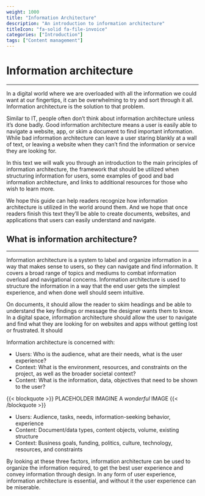 ```yaml
---
weight: 1000
title: "Information Architecture"
description: "An introduction to information architecture"
titleIcon: "fa-solid fa-file-invoice"
categories: ["Introduction"]
tags: ["Content management"]
---
```


# Information architecture
---
In a digital world where we are overloaded with all the information we could want at our fingertips, it can be overwhelming to try and sort through it all. Information architecture is the solution to that problem.

Similar to IT, people often don’t think about information architecture unless it’s done badly. Good information architecture means a user is easily able to navigate a website, app, or skim a document to find important information. While bad information architecture can leave a user staring blankly at a wall of text, or leaving a website when they can’t find the information or service they are looking for.

In this text we will walk you through an introduction to the main principles of information architecture, the framework that should be utilized when structuring information for users, some examples of good and bad information architecture, and links to additional resources for those who wish to learn more.

We hope this guide can help readers recognize how information architecture is utilized in the world around them. And we hope that once readers finish this text they’ll be able to create documents, websites, and applications that users can easily understand and navigate.

## What is information architecture?

---

Information architecture is a system to label and organize information in a way that makes sense to users, so they can navigate and find information. It covers a broad range of topics and mediums to combat information overload and navigational concerns. Information architecture is used to structure the information in a way that the end user gets the simplest experience, and when done well should seem intuitive.

On documents, it should allow the reader to skim headings and be able to understand the key findings or message the designer wants them to know. In a digital space, information architecture should allow the user to navigate and find what they are looking for on websites and apps without getting lost or frustrated. It should
 
Information architecture is concerned with:
- Users: Who is the audience, what are their needs, what is the user experience?
- Context: What is the environment, resources, and constraints on the project, as well as the broader societal context?
- Content: What is the information, data, objectives that need to be shown to the user?

{{< blockquote >}}
PLACEHOLDER IMAGINE A *wonderful* IMAGE
{{< /blockquote >}}

- Users: Audience, tasks, needs, information-seeking behavior, experience
- Content: Document/data types, content objects, volume, existing structure
- Context: Business goals, funding, politics, culture, technology, resources, and constraints

By looking at these three factors, information architecture can be used to organize the information required, to get the best user experience and convey information through design. In any form of user experience, information architecture is essential, and without it the user experience can be miserable.
